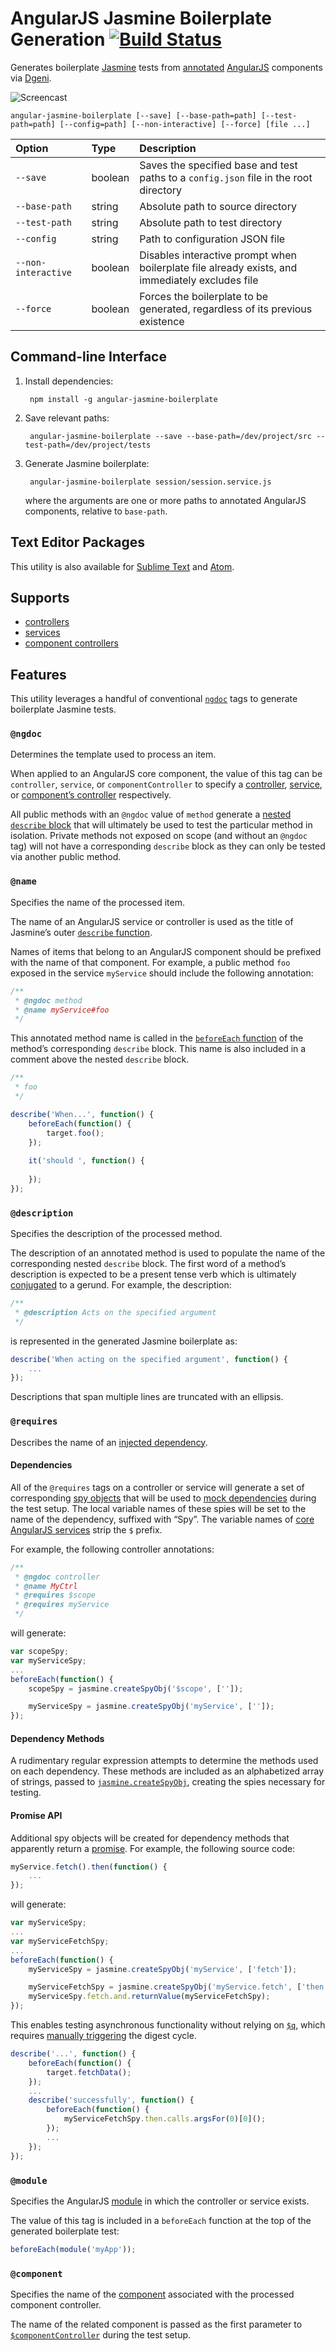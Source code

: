 # AngularJS Jasmine Boilerplate Generation [![Build Status](https://travis-ci.org/namoscato/angular-jasmine-boilerplate.svg?branch=master)](https://travis-ci.org/namoscato/angular-jasmine-boilerplate)

Generates boilerplate [Jasmine](http://jasmine.github.io/) tests from [annotated](https://github.com/angular/angular.js/wiki/Writing-AngularJS-Documentation) [AngularJS](https://angularjs.org/) components via [Dgeni](https://github.com/angular/dgeni).

![Screencast](assets/screencast.gif)

    angular-jasmine-boilerplate [--save] [--base-path=path] [--test-path=path] [--config=path] [--non-interactive] [--force] [file ...]

| Option | Type | Description |
|:------ |:---- |:----------- |
| `--save` | boolean | Saves the specified base and test paths to a `config.json` file in the root directory |
| `--base-path` | string | Absolute path to source directory |
| `--test-path` | string | Absolute path to test directory |
| `--config` | string | Path to configuration JSON file |
| `--non-interactive` | boolean | Disables interactive prompt when boilerplate file already exists, and immediately excludes file |
| `--force` | boolean | Forces the boilerplate to be generated, regardless of its previous existence |

## Command-line Interface

1. Install dependencies:

        npm install -g angular-jasmine-boilerplate

2. Save relevant paths:

        angular-jasmine-boilerplate --save --base-path=/dev/project/src --test-path=/dev/project/tests

3. Generate Jasmine boilerplate:

        angular-jasmine-boilerplate session/session.service.js

    where the arguments are one or more paths to annotated AngularJS components, relative to `base-path`.

## Text Editor Packages

This utility is also available for [Sublime Text](https://github.com/namoscato/angular-jasmine-boilerplate-sublime) and [Atom](https://github.com/namoscato/angular-jasmine-boilerplate-atom).

## Supports

* [controllers](https://docs.angularjs.org/guide/controller)
* [services](https://docs.angularjs.org/guide/providers#service-recipe)
* [component controllers](https://docs.angularjs.org/guide/component)

## Features

This utility leverages a handful of conventional [`ngdoc`](https://github.com/angular/dgeni-packages/tree/master/ngdoc) tags to generate boilerplate Jasmine tests.

### `@ngdoc`

Determines the template used to process an item.

When applied to an AngularJS core component, the value of this tag can be `controller`, `service`, or `componentController` to specify a [controller](https://docs.angularjs.org/guide/controller), [service](https://docs.angularjs.org/guide/providers#service-recipe), or [component’s controller](https://docs.angularjs.org/guide/component) respectively.

All public methods with an `@ngdoc` value of `method` generate a  [nested `describe` block](http://jasmine.github.io/2.4/introduction.html#section-Nesting_<code>describe</code>_Blocks) that will ultimately be used to test the particular method in isolation. Private methods not exposed on scope (and without an `@ngdoc` tag) will not have a corresponding `describe` block as they can only be tested via another public method.

### `@name`

Specifies the name of the processed item.

The name of an AngularJS service or controller is used as the title of Jasmine’s outer [`describe` function](http://jasmine.github.io/2.4/introduction.html#section-Grouping_Related_Specs_with_<code>describe</code>).

Names of items that belong to an AngularJS component should be prefixed with the name of that component. For example, a public method `foo` exposed in the service `myService` should include the following annotation:

```js
/**
 * @ngdoc method
 * @name myService#foo
 */
```

This annotated method name is called in the [`beforeEach` function](http://jasmine.github.io/2.4/introduction.html#section-Setup_and_Teardown) of the method’s corresponding `describe` block. This name is also included in a comment above the nested `describe` block.

```js
/**
 * foo
 */

describe('When...', function() {
    beforeEach(function() {
        target.foo();
    });
    
    it('should ', function() {
    
    });
});
```

### `@description`

Specifies the description of the processed method.

The description of an annotated method is used to populate the name of the corresponding nested `describe` block. The first word of a method’s description is expected to be a present tense verb which is ultimately [conjugated](https://github.com/nlp-compromise/nlp_compromise) to a gerund. For example, the description:

```js
/**
 * @description Acts on the specified argument
 */
```

is represented in the generated Jasmine boilerplate as:

```js
describe('When acting on the specified argument', function() {
    ...
});
```

Descriptions that span multiple lines are truncated with an ellipsis.

### `@requires`

Describes the name of an [injected dependency](https://docs.angularjs.org/guide/di).

#### Dependencies

All of the `@requires` tags on a controller or service will generate a set of corresponding [spy objects](http://jasmine.github.io/2.4/introduction.html#section-Spies) that will be used to [mock dependencies](https://docs.angularjs.org/guide/unit-testing#dependency-injection) during the test setup. The local variable names of these spies will be set to the name of the dependency, suffixed with “Spy”. The variable names of [core AngularJS services](https://docs.angularjs.org/tutorial/step_07#-prefix-naming-convention) strip the `$` prefix.

For example, the following controller annotations:

```js
/**
 * @ngdoc controller
 * @name MyCtrl
 * @requires $scope
 * @requires myService
 */
```

will generate:

```js
var scopeSpy;
var myServiceSpy;
...
beforeEach(function() {
    scopeSpy = jasmine.createSpyObj('$scope', ['']);

    myServiceSpy = jasmine.createSpyObj('myService', ['']);
});
```

#### Dependency Methods

A rudimentary regular expression attempts to determine the methods used on each dependency. These methods are included as an alphabetized array of strings, passed to [`jasmine.createSpyObj`](http://jasmine.github.io/2.4/introduction.html#section-Spies:_<code>createSpyObj</code>), creating the spies necessary for testing.

#### Promise API

Additional spy objects will be created for dependency methods that apparently return a [promise](https://docs.angularjs.org/api/ng/service/$q#the-promise-api). For example, the following source code:

```js
myService.fetch().then(function() {
    ...
});
```

will generate:

```js
var myServiceSpy;
...
var myServiceFetchSpy;
...
beforeEach(function() {
    myServiceSpy = jasmine.createSpyObj('myService', ['fetch']);

    myServiceFetchSpy = jasmine.createSpyObj('myService.fetch', ['then']);
    myServiceSpy.fetch.and.returnValue(myServiceFetchSpy);
});
```

This enables testing asynchronous functionality without relying on [`$q`](https://docs.angularjs.org/guide/unit-testing#testing-promises), which requires [manually triggering](https://docs.angularjs.org/api/ng/service/$q#testing) the digest cycle.

```js
describe('...', function() {
    beforeEach(function() {
        target.fetchData();
    });
    ...
    describe('successfully', function() {
        beforeEach(function() {
            myServiceFetchSpy.then.calls.argsFor(0)[0]();
        });
        ...
    });
});
```

### `@module`

Specifies the AngularJS [module](https://docs.angularjs.org/guide/module) in which the controller or service exists.

The value of this tag is included in a `beforeEach` function at the top of the generated boilerplate test:

```js
beforeEach(module('myApp'));
```

### `@component`

Specifies the name of the [component](https://docs.angularjs.org/guide/component) associated with the processed component controller.

The name of the related component is passed as the first parameter to [`$componentController`](https://docs.angularjs.org/api/ngMock/service/$componentController) during the test setup.
